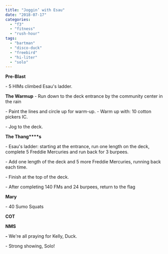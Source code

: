 ```yaml
---
title: "Joggin’ with Esau"
date: "2018-07-17"
categories: 
  - "f3"
  - "fitness"
  - "rush-hour"
tags: 
  - "bartman"
  - "disco-duck"
  - "freebird"
  - "hi-liter"
  - "solo"
---
```


**Pre-Blast**

\- 5 HIMs climbed Esau's ladder.

**The Warmup** - Run down to the deck entrance by the community center in the rain

\- Paint the lines and circle up for warm-up. - Warm up with: 10 cotton pickers IC.

\- Jog to the deck.

**The Thang****s**

\- Esau's ladder: starting at the entrance, run one length on the deck, complete 5 Freddie Mercuries and run back for 3 burpees.

\- Add one length of the deck and 5 more Freddie Mercuries, running back each time.

\- Finish at the top of the deck.

\- After completing 140 FMs and 24 burpees, return to the flag

**Mary**

\- 40 Sumo Squats

**COT**

**NMS**

**\-** We're all praying for Kelly, Duck.

\- Strong showing, Solo!
